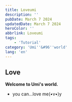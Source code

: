 ```yaml
---
title: Loveumi
description: ''
pubDate: March 7 2024
updatedDate: March 7 2024
heroColor: ''
abbrlink: Loveumi
tags: 
    - 'Tutorial'
category: 'Umi''&#96''world'
lang: 'en'
---
```


## Love

**Welcome to Umi's world.**
- you can...love me(•v•)y

